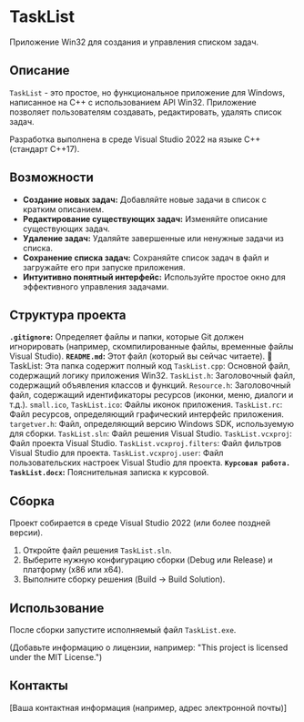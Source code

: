 # TaskList

Приложение Win32 для создания и управления списком задач.

## Описание

`TaskList` - это простое, но функциональное приложение для Windows, написанное на C++ с использованием API Win32. Приложение позволяет пользователям создавать, редактировать, удалять список задач.

Разработка выполнена в среде Visual Studio 2022 на языке C++ (стандарт C++17).

## Возможности

*   **Создание новых задач:** Добавляйте новые задачи в список с кратким описанием.
*   **Редактирование существующих задач:** Изменяйте описание существующих задач.
*   **Удаление задач:** Удаляйте завершенные или ненужные задачи из списка.
*   **Сохранение списка задач:** Сохраняйте список задач в файл и загружайте его при запуске приложения.
*   **Интуитивно понятный интерфейс:** Используйте простое окно для эффективного управления задачами.

## Структура проекта

   **`.gitignore`:** Определяет файлы и папки, которые Git должен игнорировать (например, скомпилированные файлы, временные файлы Visual Studio).
   **`README.md`:** Этот файл (который вы сейчас читаете).
   📁TaskList: Эта папка содержит полный код
         `TaskList.cpp`: Основной файл, содержащий логику приложения Win32.
         `TaskList.h`: Заголовочный файл, содержащий объявления классов и функций.
         `Resource.h`: Заголовочный файл, содержащий идентификаторы ресурсов (иконки, меню, диалоги и т.д.).
         `small.ico`, `TaskList.ico`: Файлы иконок приложения.
         `TaskList.rc`: Файл ресурсов, определяющий графический интерфейс приложения.
         `targetver.h`: Файл, определяющий версию Windows SDK, используемую для сборки.
         `TaskList.sln`: Файл решения Visual Studio.
         `TaskList.vcxproj`: Файл проекта Visual Studio.
         `TaskList.vcxproj.filters`: Файл фильтров Visual Studio для проекта.
         `TaskList.vcxproj.user`: Файл пользовательских настроек Visual Studio для проекта.
   **`Курсовая работа. TaskList.docx`:** Пояснительная записка к курсовой.

## Сборка

Проект собирается в среде Visual Studio 2022 (или более поздней версии).

1.  Откройте файл решения `TaskList.sln`.
2.  Выберите нужную конфигурацию сборки (Debug или Release) и платформу (x86 или x64).
3.  Выполните сборку решения (Build -> Build Solution).

## Использование

После сборки запустите исполняемый файл `TaskList.exe`.

(Добавьте информацию о лицензии, например: "This project is licensed under the MIT License.")

## Контакты

[Ваша контактная информация (например, адрес электронной почты)]
